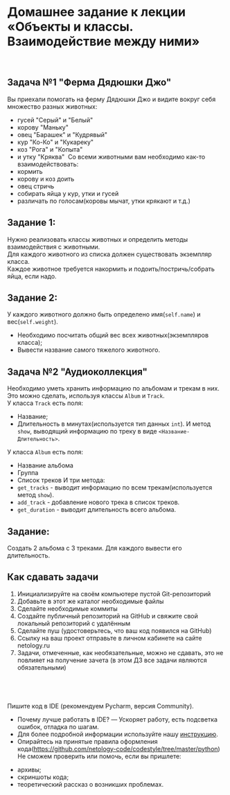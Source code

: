 # Домашнее задание к лекции «Объекты и классы. Взаимодействие между ними»
​
## Задача №1 "Ферма Дядюшки Джо"
Вы приехали помогать на ферму Дядюшки Джо и видите вокруг себя множество разных животных:
* гусей "Серый" и "Белый"
* корову "Маньку"
* овец "Барашек" и "Кудрявый"
* кур "Ко-Ко" и "Кукареку"
* коз "Рога" и "Копыта"
* и утку "Кряква"
​
Со всеми животными вам необходимо как-то взаимодействовать:
* кормить
* корову и коз доить
* овец стричь
* собирать яйца у кур, утки и гусей
* различать по голосам(коровы мычат, утки крякают и т.д.)
​
## Задание 1:
Нужно реализовать классы животных и определить методы взаимодействия с животными.  
​Для каждого животного из списка должен существовать экземпляр класса.  
Каждое животное требуется накормить и подоить/постричь/собрать яйца, если надо.
​
## Задание 2:
У каждого животного должно быть определено имя(```self.name```) и вес(```self.weight```). 
- Необходимо посчитать общий вес всех животных(экземпляров класса);
- Вывести название самого тяжелого животного.

## Задача №2 "Аудиоколлекция"
Необходимо уметь хранить информацию по альбомам и трекам в них. Это можно сделать, используя классы ```Album``` и ```Track```.  
У класса ```Track``` есть поля:
* Название;
* Длительность в минутах(используется тип данных ```int```).
И метод ```show```, выводящий информацию по треку в виде ```<Название-Длительность>```.  

У класса ```Album``` есть поля:
* Название альбома
* Группа
* Список треков
И три метода:
* ```get_tracks``` - выводит информацию по всем трекам(используется метод ```show```).
* ```add_track``` - добавление нового трека в список треков.
* ```get_duration``` - выводит длительность всего альбома.

## Задание:
Создать 2 альбома с 3 треками. Для каждого вывести его длительность.


## Как сдавать задачи
1. Инициализируйте на своём компьютере пустой Git-репозиторий
2. Добавьте в этот же каталог необходимые файлы
3. Сделайте необходимые коммиты
4. Создайте публичный репозиторий на GitHub и свяжите свой локальный репозиторий с удалённым
5. Сделайте пуш (удостоверьтесь, что ваш код появился на GitHub)
6. Ссылку на ваш проект отправьте в личном кабинете на сайте netology.ru
7. Задачи, отмеченные, как необязательные, можно не сдавать, это не повлияет на получение зачета (в этом ДЗ все задачи являются обязательными)

​
---
Пишите код в IDE (рекомендуем Pycharm, версия Community).  
- Почему лучше работать в IDE? — Ускоряет работу, есть подсветка ошибок, отладка по шагам.  
- Для более подробной информации используйте нашу [инструкцию](https://github.com/netology-code/guides/blob/master/python/Pycharm.md).  
- Опирайтесь на принятые правила оформления кода(https://github.com/netology-code/codestyle/tree/master/python)
​
Не сможем проверить или помочь, если вы пришлете:
* архивы;
* скриншоты кода;
* теоретический рассказ о возникших проблемах.
